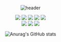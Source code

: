 <div align="center">

![header](https://capsule-render.vercel.app/api?type=wave&color=000000&height=200&&&fontColor={FFFFFFF})
</div>
<div align="center">
  
<img src="https://img.shields.io/badge/JAVA-00000?style=for-the-badge&logo=Java&logoColor=bark">
<img src="https://img.shields.io/badge/JavaScript-00000?style=for-the-badge&logo=JavaScript&logoColor=FFFFF">
<img src="https://img.shields.io/badge/Spring-00000?style=for-the-badge&logo=Spring&logoColor=FFFFF">
<img src="https://img.shields.io/badge/HTML5-00000?style=for-the-badge&logo=HTML5&logoColor=FFFFF">
<img src="https://img.shields.io/badge/CSS3-00000?style=for-the-badge&logo=CSS3&logoColor=FFFFF"> <br>
<img src="https://img.shields.io/badge/Eclipse-00000?style=for-the-badge&logo=Eclipse%20IDE&logoColor=FFFFF">
<img src="https://img.shields.io/badge/github-00000?style=for-the-badge&logo=github&logoColor=FFFFF">
<img src="https://img.shields.io/badge/VSCode-00000?style=for-the-badge&logo=VisualStudioCode&logoColor=FFFFF">
</div>
<div align="center">
  
![Anurag's GitHub stats](https://github-readme-stats.vercel.app/api?username=biyakim&show_icons=true&theme=radical)

</div>

